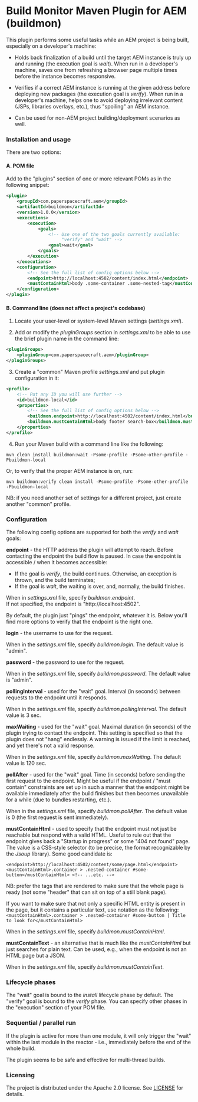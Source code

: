 # Build Monitor Maven Plugin for AEM <br>(buildmon)

This plugin performs some useful tasks while an AEM project is being built, especially on a developer's machine:

* Holds back finalization of a build until the target AEM instance is truly up and running (the execution goal is *wait*). When run in a developer's machine, saves one from refreshing a browser page multiple times before the instance becomes responsive.

* Verifies if a correct AEM instance is running at the given address before deploying new packages (the execution goal is *verify*). When run in a developer's machine, helps one to avoid deploying irrelevant content (JSPs, libraries overlays, etc.), thus "spoiling" an AEM instance.

* Can be used for non-AEM project building/deployment scenarios as well.

### Installation and usage

There are two options:

#### A. POM file

Add to the "plugins" section of one or more relevant POMs as in the following snippet:

```xml
<plugin>
    <groupId>com.paperspacecraft.aem</groupId>
    <artifactId>buildmon</artifactId>
    <version>1.0.0</version>
    <executions>
        <execution>
            <goals>
                <!-- Use one of the two goals currently available: 
                     "verify" and "wait" --> 
                <goal>wait</goal>
            </goals>
        </execution>
    </executions>
    <configuration>
        <!-- See the full list of config options below -->
        <endpoint>http://localhost:4502/content/index.html</endpoint>
        <mustContainHtml>body .some-container .some-nested-tag</mustContainHtml>
    </configuration>
</plugin>
```

#### B. Command line (does not affect a project's codebase)

1) Locate your user-level or system-level Maven settings (*settings.xml*).
   
2) Add or modify the *pluginGroups* section in *settings.xml* to be able to use the brief plugin name in the command line:
```xml
<pluginGroups>
    <pluginGroup>com.paperspacecraft.aem</pluginGroup>
</pluginGroups>
```

3) Create a "common" Maven profile *settings.xml* and put plugin configuration in it:
```xml
<profile>
    <!-- Put any ID you will use further -->
    <id>buildmon-local</id>
    <properties>
        <!-- See the full list of config options below -->
        <buildmon.endpoint>http://localhost:4502/content/index.html</buildmon.endpoint>
        <buildmon.mustContainHtml>body footer search-box</buildmon.mustContainHtml>
    </properties>
</profile>
```
4) Run your Maven build with a command line like the following:
```
mvn clean install buildmon:wait -Psome-profile -Psome-other-profile -Pbuildmon-local
```

Or, to verify that the proper AEM instance is on, run:
```
mvn buildmon:verify clean install -Psome-profile -Psome-other-profile -Pbuildmon-local
```

NB: if you need another set of settings for a different project, just create another "common" profile.

### Configuration

The following config options are supported for both the *verify* and *wait* goals:

**endpoint** - the HTTP address the plugin will attempt to reach. Before contacting the endpoint the build flow is paused. In case the endpoint is accessible / when it becomes accessible:
- If the goal is *verify*, the build continues. Otherwise, an exception is thrown, and the build terminates;
- If the goal is *wait*, the waiting is over, and, normally, the build finishes.

When in *settings.xml* file, specify *buildmon.endpoint*.  
If not specified, the endpoint is "http://localhost:4502".

By default, the plugin just "pings" the endpoint, whatever it is. 
Below you'll find more options to verify that the endpoint is the right one.

**login** - the username to use for the request.

When in the *settings.xml* file, specify *buildmon.login*.
The default value is "admin".

**password** - the password to use for the request. 

When in the *settings.xml* file, specify *buildmon.password*.
The default value is "admin".

**pollingInterval** - used for the "wait" goal. Interval (in seconds) between requests to the endpoint until it responds.

When in the *settings.xml* file, specify *buildmon.pollingInterval*.
The default value is 3 sec.

**maxWaiting** - used for the "wait" goal. Maximal duration (in seconds) of the plugin trying to contact the endpoint. This setting is specified so that the plugin does not "hang" endlessly. A warning is issued if the limit is reached, and yet there's not a valid response.

When in the *settings.xml* file, specify *buildmon.maxWaiting*.
The default value is 120 sec.

**pollAfter** - used for the "wait" goal. Time (in seconds) before sending the first request to the endpoint. Might be
useful if the endpoint / "must contain" constraints are set up in such a manner that the endpoint might be available
immediately after the build finishes but then becomes unavailable for a while (due to bundles restarting, etc.).

When in the *settings.xml* file, specify *buildmon.pollAfter*.
The default value is 0 (the first request is sent immediately).

**mustContainHtml** - used to specify that the endpoint must not just be reachable but respond with a valid HTML. Useful to rule out that the endpoint gives back a "Startup in progress" or some "404 not found" page.
The value is a CSS-style selector (to be precise, the format recognizable by the *Jsoup* library).
Some good candidate is:
```
<endpoint>http://localhost:4502/content/some/page.html</endpoint>
<mustContainHtml>.container > .nested-container #some-button</mustContainHtml> <!-- ...etc. -->
```
NB: prefer the tags that are rendered to make sure that the whole page is ready (not some "header" that can sit on top of a still blank page).

If you want to make sure that not only a specific HTML entity is present in the page, but it contains a particular text, use notation as the following: `<mustContainHtml>.container > .nested-container #some-button | Title to look for</mustContainHtml>`

When in the *settings.xml* file, specify *buildmon.mustContainHtml*.

**mustContainText** - an alternative that is much like the *mustContainHtml* but just searches for plain text. Can be used, e.g., when the endpoint is not an HTML page but a JSON. 

When in the *settings.xml* file, specify *buildmon.mustContainText*.

### Lifecycle phases

The "wait" goal is bound to the *install* lifecycle phase by default. The "verify" goal is bound to the *verify* phase. You can specify other phases in the "execution" section of your POM file.

### Sequential / parallel run

If the plugin is active for more than one module, it will only trigger the "wait" within the last module in the reactor - i.e., immediately before the end of the whole build.

The plugin seems to be safe and effective for multi-thread builds. 

### Licensing

The project is distributed under the Apache 2.0 license. See [LICENSE](LICENSE) for details. 
